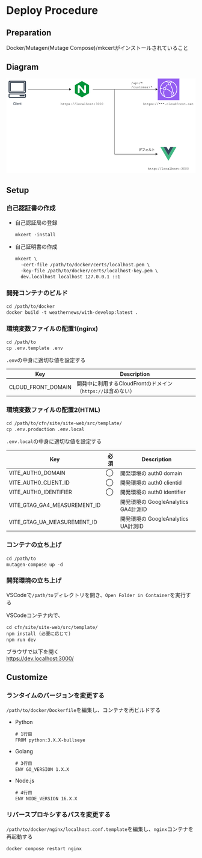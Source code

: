 # Deploy Procedure

## Preparation
Docker/Mutagen(Mutage Compose)/mkcertがインストールされていること

## Diagram
![develop.png](../diagram/develop.png)

## Setup
### 自己認証書の作成
- 自己認証局の登録
  ```
  mkcert -install
  ```

- 自己証明書の作成
  ```
  mkcert \
    -cert-file /path/to/docker/certs/localhost.pem \
    -key-file /path/to/docker/certs/localhost-key.pem \
    dev.localhost localhost 127.0.0.1 ::1
  ```

### 開発コンテナのビルド
```
cd /path/to/docker
docker build -t weathernews/with-develop:latest .
```

### 環境変数ファイルの配置1(nginx)
```
cd /path/to
cp .env.template .env
```

`.env`の中身に適切な値を設定する

Key|Description
---|-----------
CLOUD_FRONT_DOMAIN|開発中に利用するCloudFrontのドメイン（`https://`は含めない）

### 環境変数ファイルの配置2(HTML)
```
cd /path/to/cfn/site/site-web/src/template/
cp .env.production .env.local
```

`.env.local`の中身に適切な値を設定する

Key|必須|Description
---|---|-----------
VITE_AUTH0_DOMAIN|◯|開発環境の auth0 domain
VITE_AUTH0_CLIENT_ID|◯|開発環境の auth0 clientid
VITE_AUTH0_IDENTIFIER|◯|開発環境の auth0 identifier
VITE_GTAG_GA4_MEASUREMENT_ID||開発環境の GoogleAnalytics GA4計測ID
VITE_GTAG_UA_MEASUREMENT_ID||開発環境の GoogleAnalytics UA計測ID
### コンテナの立ち上げ
```
cd /path/to
mutagen-compose up -d
```

### 開発環境の立ち上げ
VSCodeで`/path/to`ディレクトリを開き、`Open Folder in Container`を実行する

VSCodeコンテナ内で、
``` 
cd cfn/site/site-web/src/template/
npm install (必要に応じて)
npm run dev
```

ブラウザで以下を開く  
https://dev.localhost:3000/

## Customize
### ランタイムのバージョンを変更する
`/path/to/docker/Dockerfile`を編集し、コンテナを再ビルドする

- Python
  ```
  # 1行目
  FROM python:3.X.X-bullseye
  ```

- Golang
  ```
  # 3行目
  ENV GO_VERSION 1.X.X
  ```

- Node.js
  ```
  # 4行目
  ENV NODE_VERSION 16.X.X
  ```

### リバースプロキシするパスを変更する
`/path/to/docker/nginx/localhost.conf.template`を編集し、`nginx`コンテナを再起動する

```
docker compose restart nginx
```
